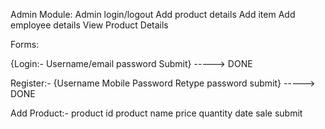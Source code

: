 Admin Module:
Admin login/logout
Add product details 
Add item
Add employee details
View Product Details

Forms:

{Login:-
Username/email
password
Submit} -----> DONE

Register:-
{Username
Mobile
Password
Retype password
submit} -----> DONE

Add Product:-
product id
product name
price
quantity
date
sale
submit